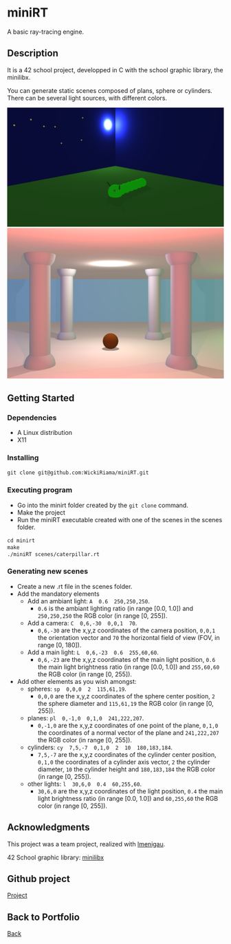 # miniRT

A basic ray-tracing engine.

## Description

It is a 42 school project, developped in C with the school graphic library, the minilibx.

You can generate static scenes composed of plans, sphere or cylinders. There can be several light sources, with different colors.

![miniRT](./assets/img/miniRT_caterpillar.png) 
![miniRT](./assets/img/miniRT_columns.png)

## Getting Started

### Dependencies

* A Linux distribution
* X11

### Installing

 ```
 git clone git@github.com:WickiRiama/miniRT.git
 ```


### Executing program

* Go into the minirt folder created by the `git clone` command.
* Make the project
* Run the miniRT executable created with one of the scenes in the scenes folder.

```
cd minirt
make
./miniRT scenes/caterpillar.rt
```

### Generating new scenes

* Create a new .rt file in the scenes folder.
* Add the mandatory elements
  * Add an ambiant light: ```A  0.6  250,250,250```.
    * `0.6` is the ambiant lighting ratio (in range [0.0, 1.0]) and `250,250,250` the RGB color (in range [0, 255]).
  * Add a camera: ```C  0,6,-30  0,0,1  70```.
    * `0,6,-30` are the x,y,z coordinates of the camera position, `0,0,1` the orientation vector and `70` the horizontal field of view (FOV, in range [0, 180]).
  * Add a main light: ```L  0,6,-23  0.6  255,60,60```.
    * `0,6,-23` are the x,y,z coordinates of the main light position, `0.6` the main light brightness ratio (in range [0.0, 1.0]) and `255,60,60` the RGB color (in range [0, 255]).
* Add other elements as you wish amongst:
  * spheres: ```sp  0,0,0  2  115,61,19```.
    * `0,0,0` are the x,y,z coordinates of the sphere center position, `2` the sphere diameter and `115,61,19` the RGB color (in range [0, 255]).
  * planes: ```pl  0,-1,0  0,1,0  241,222,207```.
    * `0,-1,0` are the x,y,z coordinates of one point of the plane, `0,1,0` the coordinates of a normal vector of the plane and `241,222,207` the RGB color (in range [0, 255]).
  * cylinders: ```cy  7,5,-7  0,1,0  2  10  180,183,184```.
    * `7,5,-7` are the x,y,z coordinates of the cylinder center position, `0,1,0` the coordinates of a cylinder axis vector, `2` the cylinder diameter, `10` the cylinder height and `180,183,184` the RGB color (in range [0, 255]).
  * other lights: ```l  30,6,0  0.4  60,255,60```.
    * `30,6,0` are the x,y,z coordinates of the light position, `0.4` the main light brightness ratio (in range [0.0, 1.0]) and `60,255,60` the RGB color (in range [0, 255]).

## Acknowledgments

This project was a team project, realized with [lmenigau](https://github.com/lmenigau).

42 School graphic library: [minilibx](https://github.com/42Paris/minilibx-linux)

## Github project

[Project](https://github.com/WickiRiama/miniRT)

## Back to Portfolio

[Back](https://wickiriama.github.io)

